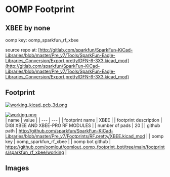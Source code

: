 # OOMP Footprint  
## XBEE  by none  
  
oomp key: oomp_sparkfun_rf_xbee  
  
source repo at: [http://gitlab.com/sparkfun/SparkFun-KiCad-Libraries/blob/master/Pre_v7/Tools/SparkFun-Eagle-Libraries_Conversion/Export.pretty/DFN-6-3X3.kicad_mod](http://gitlab.com/sparkfun/SparkFun-KiCad-Libraries/blob/master/Pre_v7/Tools/SparkFun-Eagle-Libraries_Conversion/Export.pretty/DFN-6-3X3.kicad_mod)  
## Footprint  
  
[![working_kicad_pcb_3d.png](working_kicad_pcb_3d_600.png)](working_kicad_pcb_3d.png)  
  
[![working.png](working_600.png)](working.png)  
| name | value | 
| --- | --- | 
| footprint name | XBEE | 
| footprint description | DIGI XBEE AND XBEE-PRO RF MODULES | 
| number of pads | 20 | 
| github path | http://github.com/sparkfun/SparkFun-KiCad-Libraries/blob/master/Pre_v7/Footprints/RF.pretty/XBEE.kicad_mod | 
| oomp key | oomp_sparkfun_rf_xbee | 
| oomp bot github | https://github.com/oomlout/oomlout_oomp_footprint_bot/tree/main/footprints/sparkfun_rf_xbee/working | 
## Images  
